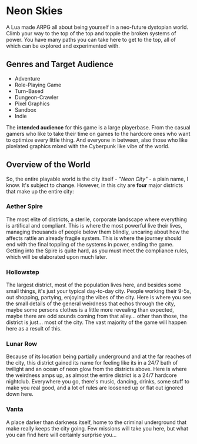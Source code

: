 # Neon Skies

A Lua made ARPG all about being yourself in a neo-future dystopian world. Climb your way to the top of the top and topple the broken systems of power. You have many paths you can take here to get to the top, all of which can be explored and experimented with.

## Genres and Target Audience

- Adventure
- Role-Playing Game
- Turn-Based
- Dungeon-Crawler
- Pixel Graphics
- Sandbox
- Indie

The **intended audience** for this game is a large playerbase. From the casual gamers who like to take their time on games to the hardcore ones who want to optimize every little thing. And everyone in between, also those who like pixelated graphics mixed with the Cyberpunk like vibe of the world.

## Overview of the World
<!-- All names are subject to changes! -->

So, the entire playable world is the city itself - *"Neon City"* - a plain name, I know. It's subject to change. However, in this city are **four** major districts that make up the entire city:

### Aether Spire

The most elite of districts, a sterile, corporate landscape where everything is artifical and compliant. This is where the most powerful live their lives, managing thousands of people below them blindly, uncaring about how the affects rattle an already fragile system. This is where the journey should end with the final toppling of the systems in power, ending the game. Getting into the Spire is quite hard, as you must meet the compliance rules, which will be elaborated upon much later.

### Hollowstep

The largest district, most of the population lives here, and besides some small things, it's just your typical day-to-day city. People working their 9-5s, out shopping, partying, enjoying the vibes of the city. Here is where you see the small details of the general weirdness that echos through the city, maybe some persons clothes is a little more revealing than expected, maybe there are odd sounds coming from that alley... other than those, the district is just... most of the city. The vast majority of the game will happen here as a result of this.

### Lunar Row

Because of its location being partially underground and at the far reaches of the city, this district gained its name for feeling like its in a 24/7 bath of twilight and an ocean of neon glow from the districts above. Here is where the weirdness amps up, as almost the entire district is a 24/7 hardcore nightclub. Everywhere you go, there's music, dancing, drinks, some stuff to make you real good, and a lot of rules are loosened up or flat out ignored down here. 

### Vanta

A place darker than darkness itself, home to the criminal underground that make really keeps the city going. Few missions will take you here, but what you can find here will certainly surprise you...
